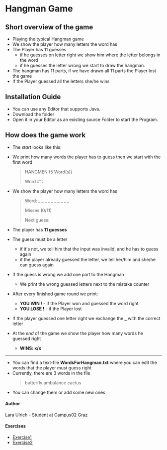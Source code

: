 # Hangman Game

## Short overview of the game

 - Playing the typical Hangman game
 - We show the player how many letters the word has
 - The Player has 11 guesses 
    - if he guesses on letter right we show him where the letter belongs in the word
    - if he guesses the letter wrong we start to draw the hangman. 
- The hangman has 11 parts, if we have drawn all 11 parts the Player lost the game
- If the Player guessed all the letters she/he wins



## Installation Guide

- You can use any Editor that supports Java.
- Download the folder
- Open it in your Editor as an existing source Folder to start the Program.

## How does the game work

 - The _start_ looks like this:
 
 - We print how many words the player has to guess then we start with the first word
    > HANGMEN (5 Word(s))
   > 
   > Word #1:
 - We show the player how many letters the word has
    >  Word: _ _ _ _ _ _ _ _ _ _
   > 
    > Misses (0/11)
    >
     > Next guess:
 - The player has **11 guesses**
 - The guess must be a letter
    - if it's not, we tell him that the input was invalid, and he has to guess again
    - if the player already guessed the letter, we tell her/him and she/he can guess again
- If the guess is wrong we add one part to the Hangman
   - We print the wrong guessed letters next to the mistake counter
 -  After every finished game round we print:
    -  **YOU WIN !** - if the Player won and guessed the word right
    -  **YOU LOSE !** - if the Player lost
- If the player guessed one letter right we exchange the **_** with the correct letter
- At the *end* of the game we show the player how many words he guessed right
    - **WINS: x/x**
 ----
- You can find a text-file **WordsForHangman.txt** where you can edit the words that the player must guess right
- Currently, there are 3 words in the file
    > butterfly
    ambulance
    cactus
- You can change them or add some new ones


#### Author
Lara Ulrich - Student at Campus02 Graz


#### Exercises 
- [Exercise1](exercise1.md)
- [Exercise2](exercise2.md)






   
